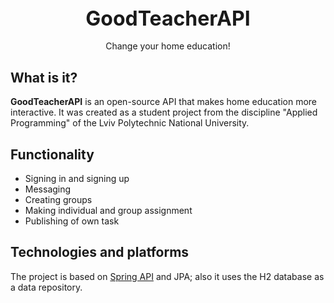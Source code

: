 <br/>
<h3 align="center"><font size="6"> 
   GoodTeacherAPI
   </font>
</h3>
<p align="center">
   Change your home education!
   <br/>
   <a href="https://github.com/imlystyi/goodteacher-api"></a>
</div>
 
 ## What is it?
 
 **GoodTeacherAPI** is an open-source API that makes home education more interactive. 
It was created as a student project from the discipline "Applied Programming" of the Lviv Polytechnic National University.

 
 ## Functionality 

 - Signing in and signing up
 - Messaging
 - Creating groups
 - Making individual and group assignment
 - Publishing of own task


## Technologies and platforms

The project is based on [Spring API](https://spring.io/guides/tutorials/rest/) and JPA; also it uses the H2 database as a data repository.
